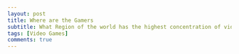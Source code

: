 ```yaml
---
layout: post
title: Where are the Gamers
subtitle: What Region of the world has the highest concentration of video game players and what are they playing?
tags: [Video Games]
comments: true
---
```

